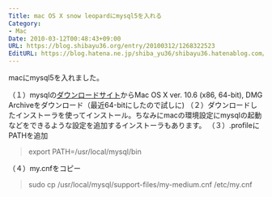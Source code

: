 ```yaml
---
Title: mac OS X snow leopardにmysql5を入れる
Category:
- Mac
Date: 2010-03-12T00:48:43+09:00
URL: https://blog.shibayu36.org/entry/20100312/1268322523
EditURL: https://blog.hatena.ne.jp/shiba_yu36/shibayu36.hatenablog.com/atom/entry/12704591929888039262
---
```



macにmysql5を入れました。

（１）mysqlの<a href="http://dev.mysql.com/" target="_blank">ダウンロードサイト</a>からMac OS X ver. 10.6 (x86, 64-bit), DMG Archiveをダウンロード（最近64-bitにしたので試しに)
（２）ダウンロードしたインストーラを使ってインストール。ちなみにmacの環境設定にmysqlの起動などをできるような設定を追加するインストーラもあります。
（３）.profileにPATHを追加
<blockquote>export PATH=/usr/local/mysql/bin</blockquote>（４）my.cnfをコピー
<blockquote>sudo cp /usr/local/mysql/support-files/my-medium.cnf /etc/my.cnf</blockquote>
